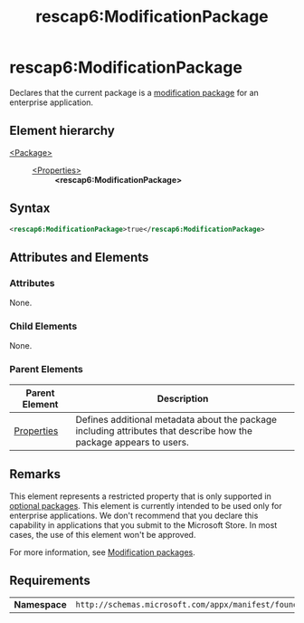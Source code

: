 ﻿---
Description: Indicates whether...
title: rescap6:ModificationPackage


keywords: windows 10, uwp, schema, package manifest
ms.topic: reference
ms.date: 04/19/2019
ms.custom: 19H1
---

# rescap6:ModificationPackage
Declares that the current package is a [modification package](/windows/msix/modification-packages) for an enterprise application.

## Element hierarchy

<dl>
<dt><a href="element-package.md">&lt;Package&gt;</a></dt>
<dd>
<dl>
<dt><a href="element-properties.md">&lt;Properties&gt;</a></dt>
<dd><b>&lt;rescap6:ModificationPackage&gt;</b></dd>
</dl>
</dd>
</dl>

## Syntax

``` xml
<rescap6:ModificationPackage>true</rescap6:ModificationPackage>
```

## Attributes and Elements

### Attributes

None.

### Child Elements

None.

### Parent Elements

| Parent Element | Description |
|---------------|-------------|
| [Properties](element-properties.md) | Defines additional metadata about the package including attributes that describe how the package appears to users. |  

## Remarks

This element represents a restricted property that is only supported in [optional packages](/windows/uwp/packaging/optional-packages). This element is currently intended to be used only for enterprise applications. We don't recommend that you declare this capability in applications that you submit to the Microsoft Store. In most cases, the use of this element won't be approved.

For more information, see [Modification packages](/windows/msix/modification-packages).

## Requirements

|               |                                                             |
|---------------|-------------------------------------------------------------|
| **Namespace** | `http://schemas.microsoft.com/appx/manifest/foundation/windows10/restrictedcapabilities/6` |
 